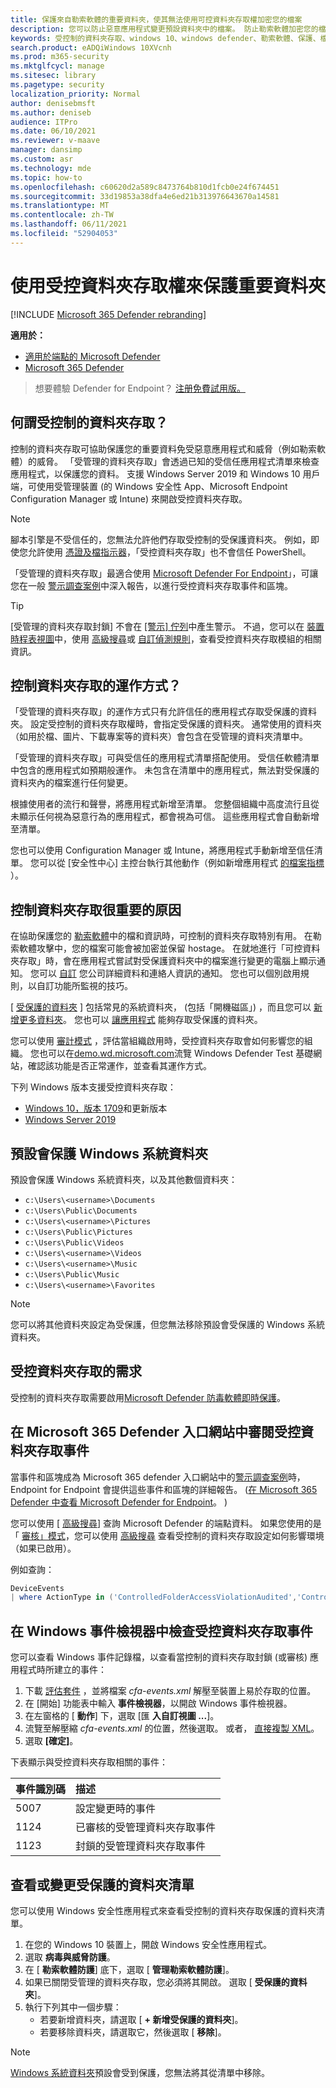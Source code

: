 ```yaml
---
title: 保護來自勒索軟體的重要資料夾，使其無法使用可控資料夾存取權加密您的檔案
description: 您可以防止惡意應用程式變更預設資料夾中的檔案。 防止勒索軟體加密您的檔案。
keywords: 受控制的資料夾存取、windows 10、windows defender、勒索軟體、保護、檔案、資料夾
search.product: eADQiWindows 10XVcnh
ms.prod: m365-security
ms.mktglfcycl: manage
ms.sitesec: library
ms.pagetype: security
localization_priority: Normal
author: denisebmsft
ms.author: deniseb
audience: ITPro
ms.date: 06/10/2021
ms.reviewer: v-maave
manager: dansimp
ms.custom: asr
ms.technology: mde
ms.topic: how-to
ms.openlocfilehash: c60620d2a589c8473764b810d1fcb0e24f674451
ms.sourcegitcommit: 33d19853a38dfa4e6ed21b313976643670a14581
ms.translationtype: MT
ms.contentlocale: zh-TW
ms.lasthandoff: 06/11/2021
ms.locfileid: "52904053"
---
```

# <a name="protect-important-folders-with-controlled-folder-access"></a>使用受控資料夾存取權來保護重要資料夾

[!INCLUDE [Microsoft 365 Defender rebranding](../../includes/microsoft-defender.md)]

**適用於：**
- [適用於端點的 Microsoft Defender](https://go.microsoft.com/fwlink/p/?linkid=2154037)
- [Microsoft 365 Defender](https://go.microsoft.com/fwlink/?linkid=2118804)

>想要體驗 Defender for Endpoint？ [注册免費試用版。](https://www.microsoft.com/microsoft-365/windows/microsoft-defender-atp?ocid=docs-wdatp-assignaccess-abovefoldlink)

## <a name="what-is-controlled-folder-access"></a>何謂受控制的資料夾存取？

控制的資料夾存取可協助保護您的重要資料免受惡意應用程式和威脅（例如勒索軟體）的威脅。 「受管理的資料夾存取」會透過已知的受信任應用程式清單來檢查應用程式，以保護您的資料。 支援 Windows Server 2019 和 Windows 10 用戶端，可使用受管理裝置 (的 Windows 安全性 App、Microsoft Endpoint Configuration Manager 或 Intune) 來開啟受控資料夾存取。 

> [!NOTE]
> 腳本引擎是不受信任的，您無法允許他們存取受控制的受保護資料夾。  例如，即使您允許使用 [憑證及檔指示器](/microsoft-365/security/defender-endpoint/indicator-certificates)，「受控資料夾存取」也不會信任 PowerShell。 

「受管理的資料夾存取」最適合使用 [Microsoft Defender For Endpoint](microsoft-defender-endpoint.md)」，可讓您在一般 [警示調查案例](investigate-alerts.md)中深入報告，以進行受控資料夾存取事件和區塊。

> [!TIP]
> [受管理的資料夾存取封鎖] 不會在 [ [警示] 佇列](alerts-queue.md)中產生警示。 不過，您可以在 [裝置時程表視圖](investigate-machines.md)中，使用 [高級搜尋](advanced-hunting-overview.md)或 [自訂偵測規則](custom-detection-rules.md)，查看受控資料夾存取模組的相關資訊。

## <a name="how-does-controlled-folder-access-work"></a>控制資料夾存取的運作方式？

「受管理的資料夾存取」的運作方式只有允許信任的應用程式存取受保護的資料夾。 設定受控制的資料夾存取權時，會指定受保護的資料夾。 通常使用的資料夾（如用於檔、圖片、下載專案等的資料夾）會包含在受管理的資料夾清單中。 

「受管理的資料夾存取」可與受信任的應用程式清單搭配使用。 受信任軟體清單中包含的應用程式如預期般運作。 未包含在清單中的應用程式，無法對受保護的資料夾內的檔案進行任何變更。 

根據使用者的流行和聲譽，將應用程式新增至清單。 您整個組織中高度流行且從未顯示任何視為惡意行為的應用程式，都會視為可信。 這些應用程式會自動新增至清單。

您也可以使用 Configuration Manager 或 Intune，將應用程式手動新增至信任清單。 您可以從 [安全性中心] 主控台執行其他動作（例如新增應用程式 [的檔案指標](respond-file-alerts.md#add-indicator-to-block-or-allow-a-file) ）。

## <a name="why-controlled-folder-access-is-important"></a>控制資料夾存取很重要的原因

在協助保護您的 [勒索軟體](https://www.microsoft.com/wdsi/threats/ransomware)中的檔和資訊時，可控制的資料夾存取特別有用。 在勒索軟體攻擊中，您的檔案可能會被加密並保留 hostage。 在就地進行「可控資料夾存取」時，會在應用程式嘗試對受保護資料夾中的檔案進行變更的電腦上顯示通知。 您可以 [自訂](customize-attack-surface-reduction.md#customize-the-notification) 您公司詳細資料和連絡人資訊的通知。 您也可以個別啟用規則，以自訂功能所監視的技巧。

[ [受保護的資料夾](#review-controlled-folder-access-events-in-windows-event-viewer) ] 包括常見的系統資料夾， (包括「開機磁區」) ，而且您可以 [新增更多資料夾](customize-controlled-folders.md#protect-additional-folders)。 您也可以 [讓應用程式](customize-controlled-folders.md#allow-specific-apps-to-make-changes-to-controlled-folders) 能夠存取受保護的資料夾。

您可以使用 [審計模式](audit-windows-defender.md) ，評估當組織啟用時，受控資料夾存取會如何影響您的組織。 您也可以在[demo.wd.microsoft.com](https://demo.wd.microsoft.com?ocid=cx-wddocs-testground)流覽 Windows Defender Test 基礎網站，確認該功能是否正常運作，並查看其運作方式。

下列 Windows 版本支援受控資料夾存取：
- [Windows 10，版本 1709](/windows/whats-new/whats-new-windows-10-version-1709)和更新版本
- [Windows Server 2019](/windows-server/get-started-19/whats-new-19)

## <a name="windows-system-folders-are-protected-by-default"></a>預設會保護 Windows 系統資料夾

預設會保護 Windows 系統資料夾，以及其他數個資料夾： 

- `c:\Users\<username>\Documents`
- `c:\Users\Public\Documents`
- `c:\Users\<username>\Pictures`
- `c:\Users\Public\Pictures`
- `c:\Users\Public\Videos`
- `c:\Users\<username>\Videos`
- `c:\Users\<username>\Music`
- `c:\Users\Public\Music`
- `c:\Users\<username>\Favorites`

> [!NOTE]
> 您可以將其他資料夾設定為受保護，但您無法移除預設會受保護的 Windows 系統資料夾。

## <a name="requirements-for-controlled-folder-access"></a>受控資料夾存取的需求

受控制的資料夾存取需要啟用[Microsoft Defender 防毒軟體即時保護](/windows/security/threat-protection/microsoft-defender-antivirus/configure-real-time-protection-microsoft-defender-antivirus)。

## <a name="review-controlled-folder-access-events-in-the-microsoft-365-defender-portal"></a>在 Microsoft 365 Defender 入口網站中審閱受控資料夾存取事件

當事件和區塊成為 Microsoft 365 defender 入口網站中的[警示調查案例](investigate-alerts.md)時，Endpoint for Endpoint 會提供這些事件和區塊的詳細報告。  ([在 Microsoft 365 Defender 中查看 Microsoft Defender for Endpoint](../defender/microsoft-365-security-center-mde.md)。 ) 

您可以使用 [ [高級搜尋](/microsoft-365/security/defender-endpoint/advanced-hunting-windows-defender-advanced-threat-protection)] 查詢 Microsoft Defender 的端點資料。 如果您使用的是「 [審核」模式](audit-windows-defender.md)，您可以使用 [高級搜尋](advanced-hunting-overview.md) 查看受控制的資料夾存取設定如何影響環境（如果已啟用）。

例如查詢：

```PowerShell
DeviceEvents
| where ActionType in ('ControlledFolderAccessViolationAudited','ControlledFolderAccessViolationBlocked')
```

## <a name="review-controlled-folder-access-events-in-windows-event-viewer"></a>在 Windows 事件檢視器中檢查受控資料夾存取事件

您可以查看 Windows 事件記錄檔，以查看當控制的資料夾存取封鎖 (或審核) 應用程式時所建立的事件：

1. 下載 [評估套件](https://aka.ms/mp7z2w) ，並將檔案 *cfa-events.xml* 解壓至裝置上易於存取的位置。
2. 在 [開始] 功能表中輸入 **事件檢視器**，以開啟 Windows 事件檢視器。
3. 在左窗格的 [ **動作**] 下，選取 [匯 **入自訂視圖 ...**]。
4. 流覽至解壓縮 *cfa-events.xml* 的位置，然後選取。 或者， [直接複製 XML](event-views.md)。
5. 選取 **[確定]**。

下表顯示與受控資料夾存取相關的事件：

|事件識別碼 | 描述 |
|:---|:---|
|5007 | 設定變更時的事件 |
|1124 | 已審核的受管理資料夾存取事件 | 
|1123 | 封鎖的受管理資料夾存取事件 |

## <a name="view-or-change-the-list-of-protected-folders"></a>查看或變更受保護的資料夾清單

您可以使用 Windows 安全性應用程式來查看受控制的資料夾存取保護的資料夾清單。 

1. 在您的 Windows 10 裝置上，開啟 Windows 安全性應用程式。
2. 選取 **病毒與威脅防護**。
3. 在 [ **勒索軟體防護**] 底下，選取 [ **管理勒索軟體防護**]。
4. 如果已關閉受管理的資料夾存取，您必須將其開啟。 選取 [ **受保護的資料夾**]。
5. 執行下列其中一個步驟：
   - 若要新增資料夾，請選取 [ **+ 新增受保護的資料夾**]。
   - 若要移除資料夾，請選取它，然後選取 [ **移除**]。 

> [!NOTE]
> [Windows 系統資料夾](#windows-system-folders-are-protected-by-default)預設會受到保護，您無法將其從清單中移除。


